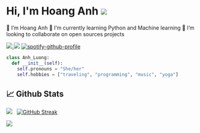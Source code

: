 # Hi, I'm Hoang Anh <img src="https://cdn3.emoji.gg/emojis/7269-reindeerclyde.png">

<!--
**thatchloe/thatchloe** is a ✨ _special_ ✨ repository because its `README.md` (this file) appears on your GitHub profile.
-->
🔭 I’m Hoang Anh
🌱 I’m currently learning Python and Machine learning
👯 I’m looking to collaborate on open sources projects

<a href=https://www.linkedin.com/in/hoang-anh-luong-843191132/> <img src="https://img.shields.io/badge/-LinkedIn-0e76a8?style=plastic&logo=linkedIn"> </a> <img src="https://komarev.com/ghpvc/?username=thatchloe&color=blue">
[![spotify-github-profile](https://spotify-github-profile.vercel.app/api/view?uid=21j7jzzfwqrzol55r5jgccx2q&cover_image=true&theme=default&show_offline=false&background_color=121212)](https://github.com/kittinan/spotify-github-profile)
```python
class Anh_Luong:
  def __init__(self):
    self.pronouns = "She/her"
    self.hobbies = ["traveling", "programming", "music", "yoga"]
```
## 📈 Github Stats
<img src="https://github-readme-stats.vercel.app/api?username=thatchloe&theme=tokyonight&show_icons=true&count_private=true"> &nbsp; [![GitHub Streak](http://github-readme-streak-stats.herokuapp.com?user=thatchloe&theme=tokyonight&ring=DD5BBE&dates=2DDD51)](https://git.io/streak-stats)

<img src="https://github-readme-stats.vercel.app/api/top-langs/?username=thatchloe&theme=tokyonight&layout=compact&langs_count=6">
